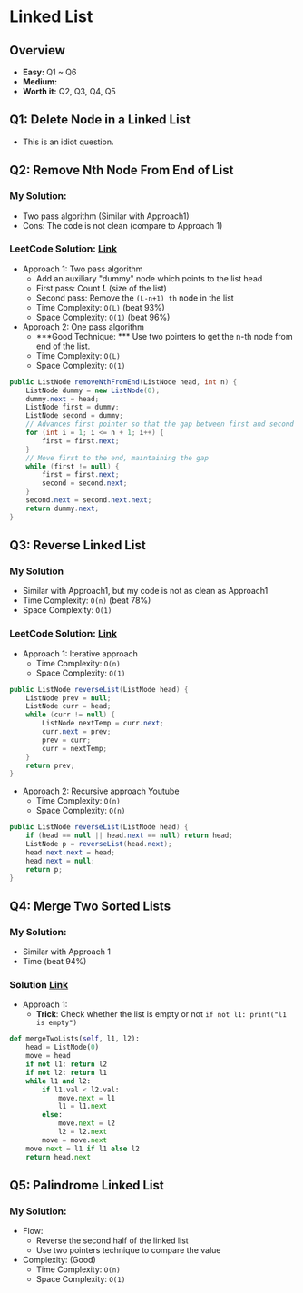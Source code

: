 # Linked List
## Overview
*   **Easy:** Q1 ~ Q6
*   **Medium:**
*   **Worth it:** Q2, Q3, Q4, Q5
## Q1: Delete Node in a Linked List
*   This is an idiot question.
## Q2: Remove Nth Node From End of List
### My Solution:
*   Two pass algorithm (Similar with Approach1)
*   Cons: The code is not clean (compare to Approach 1)
### LeetCode Solution: [Link](https://leetcode.com/problems/remove-nth-node-from-end-of-list/solution/)
*   Approach 1: Two pass algorithm
    *   Add an auxiliary "dummy" node which points to the list head
    *   First pass: Count ***L*** (size of the list)
    *   Second pass: Remove the `(L-n+1) th` node in the list
    *   Time Complexity: `O(L)` (beat 93%)
    *   Space Complexity: `O(1)` (beat 96%)
*   Approach 2: One pass algorithm
    *   ***Good Technique: *** Use two pointers to get the n-th node from end of the list.
    *   Time Complexity: `O(L)`
    *   Space Complexity: `O(1)`
```java
public ListNode removeNthFromEnd(ListNode head, int n) {
    ListNode dummy = new ListNode(0);
    dummy.next = head;
    ListNode first = dummy;
    ListNode second = dummy;
    // Advances first pointer so that the gap between first and second is n nodes apart
    for (int i = 1; i <= n + 1; i++) {
        first = first.next;
    }
    // Move first to the end, maintaining the gap
    while (first != null) {
        first = first.next;
        second = second.next;
    }
    second.next = second.next.next;
    return dummy.next;
}
```
## Q3: Reverse Linked List
### My Solution
* Similar with Approach1, but my code is not as clean as Approach1
* Time Complexity: `O(n)` (beat 78%)
* Space Complexity: `O(1)`
### LeetCode Solution: [Link](https://leetcode.com/problems/reverse-linked-list/solution/)
*   Approach 1: Iterative approach
    *   Time Complexity: `O(n)`
    *   Space Complexity: `O(1)`
```java
public ListNode reverseList(ListNode head) {
    ListNode prev = null;
    ListNode curr = head;
    while (curr != null) {
        ListNode nextTemp = curr.next;
        curr.next = prev;
        prev = curr;
        curr = nextTemp;
    }
    return prev;
}
```
*   Approach 2: Recursive approach [Youtube](https://www.youtube.com/watch?v=MRe3UsRadKw#action=share)
    *   Time Complexity: `O(n)`
    *   Space Complexity: `O(n)`
```java
public ListNode reverseList(ListNode head) {
    if (head == null || head.next == null) return head;
    ListNode p = reverseList(head.next);
    head.next.next = head;
    head.next = null;
    return p;
}
```
## Q4: Merge Two Sorted Lists
### My Solution:
*   Similar with Approach 1
*   Time (beat 94%)
### Solution [Link](https://blog.csdn.net/fuxuemingzhu/article/details/51291406)
*   Approach 1: 
    *   **Trick**: Check whether the list is empty or not `if not l1: print("l1 is empty")` 
```python
def mergeTwoLists(self, l1, l2):
    head = ListNode(0)
    move = head
    if not l1: return l2
    if not l2: return l1
    while l1 and l2:
        if l1.val < l2.val:
            move.next = l1
            l1 = l1.next
        else:
            move.next = l2
            l2 = l2.next
        move = move.next
    move.next = l1 if l1 else l2
    return head.next
```
## Q5: Palindrome Linked List
### My Solution:
*   Flow:
    *   Reverse the second half of the linked list
    *   Use two pointers technique to compare the value
*   Complexity: (Good)
    *   Time Complexity: `O(n)`
    *   Space Complexity: `O(1)`  